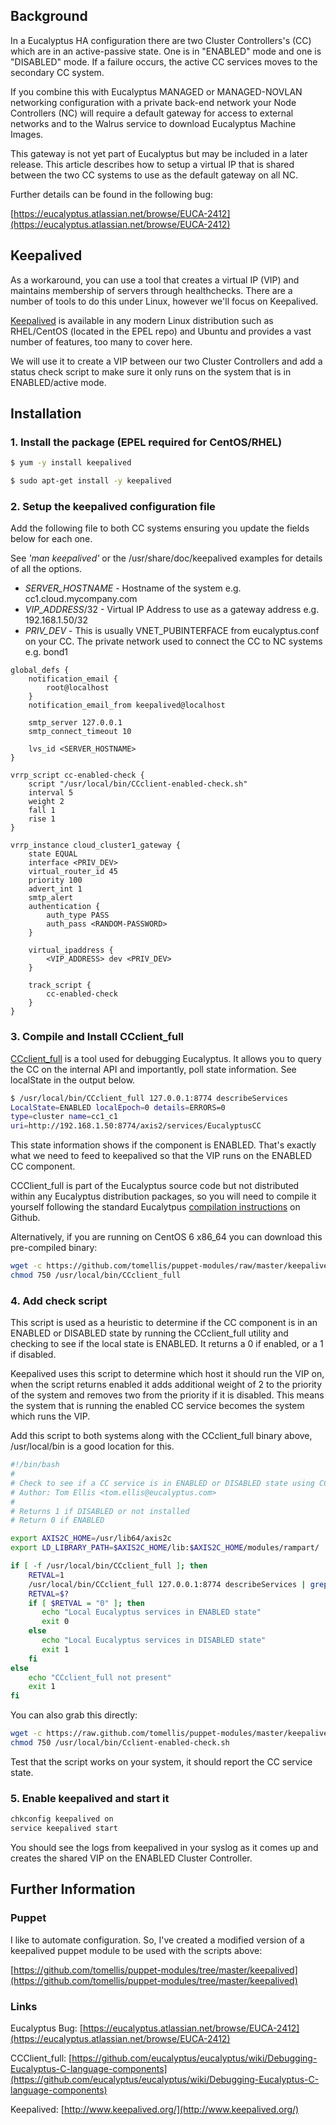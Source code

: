 Background
----------
In a Eucalyptus HA configuration there are two Cluster Controllers's (CC) which
are in an active-passive state. One is in "ENABLED" mode and one is "DISABLED" mode.
If a failure occurs, the active CC services moves to the secondary CC system.

If you combine this with Eucalyptus MANAGED or MANAGED-NOVLAN networking
configuration with a private back-end network your Node Controllers (NC) will require a
default gateway for access to external networks and to the Walrus service to download
Eucalyptus Machine Images.

This gateway is not yet part of Eucalyptus but may be included in a later release.
This article describes how to setup a virtual IP that is shared between the two CC
systems to use as the default gateway on all NC.

Further details can be found in the following bug:

[https://eucalyptus.atlassian.net/browse/EUCA-2412](https://eucalyptus.atlassian.net/browse/EUCA-2412)

Keepalived
----------

As a workaround, you can use a tool that creates a virtual IP (VIP) and maintains
membership of servers through healthchecks. There are a number of tools to do this
under Linux, however we'll focus on Keepalived.

[Keepalived](http://www.keepalived.org/) is available in any modern Linux distribution
such as RHEL/CentOS (located in the EPEL repo) and Ubuntu and provides a vast number
of features, too many to cover here.

We will use it to create a VIP between our two Cluster Controllers and add a status
check script to make sure it only runs on the system that is in ENABLED/active mode.

Installation
------------

### 1. Install the package (EPEL required for CentOS/RHEL)

``` bash centos
$ yum -y install keepalived
```

``` bash ubuntu
$ sudo apt-get install -y keepalived
```

### 2. Setup the keepalived configuration file 

Add the following file to both CC systems ensuring you update the fields below for each one.

See *'man keepalived'* or the /usr/share/doc/keepalived examples for details of all the options.

* *SERVER_HOSTNAME* - Hostname of the system e.g. cc1.cloud.mycompany.com
* *VIP_ADDRESS*/32 - Virtual IP Address to use as a gateway address e.g. 192.168.1.50/32
* *PRIV_DEV* - This is usually VNET_PUBINTERFACE from eucalyptus.conf on your CC. The private network used to connect the CC to NC systems e.g. bond1

``` plain keepalived.conf
global_defs {
    notification_email {
        root@localhost
    }
    notification_email_from keepalived@localhost

    smtp_server 127.0.0.1
    smtp_connect_timeout 10

    lvs_id <SERVER_HOSTNAME>
}

vrrp_script cc-enabled-check {
    script "/usr/local/bin/CCclient-enabled-check.sh"
    interval 5
    weight 2
    fall 1
    rise 1
}

vrrp_instance cloud_cluster1_gateway {
    state EQUAL
    interface <PRIV_DEV>
    virtual_router_id 45
    priority 100
    advert_int 1
    smtp_alert
    authentication {
        auth_type PASS
        auth_pass <RANDOM-PASSWORD>
    }

    virtual_ipaddress {
        <VIP_ADDRESS> dev <PRIV_DEV>
    }

    track_script {
        cc-enabled-check
    }
}
```

### 3. Compile and Install CCclient_full

[CCclient_full](https://github.com/eucalyptus/eucalyptus/wiki/Debugging-Eucalyptus-C-language-components)
is a tool used for debugging Eucalyptus. It allows you to query the CC on the internal API and importantly,
poll state information. See localState in the output below.

``` bash Using CCclient_full
$ /usr/local/bin/CCclient_full 127.0.0.1:8774 describeServices
LocalState=ENABLED localEpoch=0 details=ERRORS=0
type=cluster name=cc1_c1
uri=http://192.168.1.50:8774/axis2/services/EucalyptusCC
```

This state information shows if the component is ENABLED. That's exactly what we need to feed to keepalived
so that the VIP runs on the ENABLED CC component.

CCClient_full is part of the Eucalyptus source code but not distributed within any Eucalyptus distribution
packages, so you will need to compile it yourself following the standard Eucalytpus [compilation instructions](https://github.com/eucalyptus/eucalyptus/blob/master/INSTALL) on Github.

Alternatively, if you are running on CentOS 6 x86_64 you can download this pre-compiled binary:

``` bash
wget -c https://github.com/tomellis/puppet-modules/raw/master/keepalived/scripts/CCclient_full -O /usr/local/bin/CCclient_full
chmod 750 /usr/local/bin/CCclient_full
```

### 4. Add check script

This script is used as a heuristic to determine if the CC component is in an ENABLED or DISABLED state by running
the CCclient_full utility and checking to see if the local state is ENABLED. It returns a 0 if enabled, or a
1 if disabled.

Keepalived uses this script to determine which host it should run the VIP on, when the script returns enabled it adds
additional weight of 2 to the priority of the system and removes two from the priority if it is disabled. This means
the system that is running the enabled CC service becomes the system which runs the VIP.

Add this script to both systems along with the CCclient_full binary above, /usr/local/bin is a good location for this.

``` bash /usr/local/bin/CCclient-enabled-check.sh
#!/bin/bash
#
# Check to see if a CC service is in ENABLED or DISABLED state using CCclient_full
# Author: Tom Ellis <tom.ellis@eucalyptus.com>
#
# Returns 1 if DISABLED or not installed
# Return 0 if ENABLED

export AXIS2C_HOME=/usr/lib64/axis2c
export LD_LIBRARY_PATH=$AXIS2C_HOME/lib:$AXIS2C_HOME/modules/rampart/

if [ -f /usr/local/bin/CCclient_full ]; then
    RETVAL=1
    /usr/local/bin/CCclient_full 127.0.0.1:8774 describeServices | grep -q ENABLED
    RETVAL=$?
    if [ $RETVAL = "0" ]; then
       echo "Local Eucalyptus services in ENABLED state"
       exit 0
    else
       echo "Local Eucalyptus services in DISABLED state"
       exit 1
    fi
else
    echo "CCclient_full not present"
    exit 1
fi
```

You can also grab this directly:
``` bash
wget -c https://raw.github.com/tomellis/puppet-modules/master/keepalived/scripts/CCclient-enabled-check.sh -O /usr/local/bin/Cclient-enabled-check.sh
chmod 750 /usr/local/bin/Cclient-enabled-check.sh
```

Test that the script works on your system, it should report the CC service state.

### 5. Enable keepalived and start it

``` bash
chkconfig keepalived on
service keepalived start
```
You should see the logs from keepalived in your syslog as it comes up and creates the shared VIP on the ENABLED Cluster Controller.


Further Information
-------------------

### Puppet

I like to automate configuration. So, I've created a modified version of a keepalived puppet module to be used with the scripts above:

[https://github.com/tomellis/puppet-modules/tree/master/keepalived](https://github.com/tomellis/puppet-modules/tree/master/keepalived)

### Links

Eucalyptus Bug: [https://eucalyptus.atlassian.net/browse/EUCA-2412](https://eucalyptus.atlassian.net/browse/EUCA-2412)

CCClient_full: [https://github.com/eucalyptus/eucalyptus/wiki/Debugging-Eucalyptus-C-language-components](https://github.com/eucalyptus/eucalyptus/wiki/Debugging-Eucalyptus-C-language-components)

Keepalived: [http://www.keepalived.org/](http://www.keepalived.org/)
